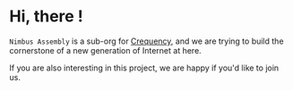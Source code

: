 # Hi, there !

`Nimbus Assembly` is a sub-org for [Crequency](https://github.com/Crequency), and we are trying to build the cornerstone of a new generation of Internet at here.

If you are also interesting in this project, we are happy if you'd like to join us.

